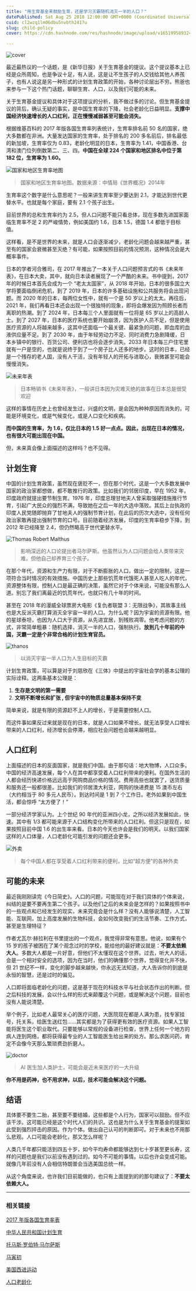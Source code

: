 ```yaml
---
title: "用生育基金来鼓励生育，还是学习灭霸随机消灭一半的人口？"
datePublished: Sat Aug 25 2018 12:00:00 GMT+0000 (Coordinated Universal Time)
cuid: cl2wzq1lm06dbu5nvbth2417u
slug: child-policy
cover: https://cdn.hashnode.com/res/hashnode/image/upload/v1651995893245/bl0KitWaj.jpg

---
```


![cover](https://i.imgur.com/ADuAkN8.jpg)

最近最热议的一个话题，是《新华日报》关于生育基金的提议。这个提议基本上已经是众所周知，也是争议十足，有人说，这是让不生孩子的人交钱给其他人养孩子，也有人说这是另一种形式的计划生育政策的开始，各种讨论层出不穷。熊爸也来参与一下这个热门话题，聊聊生育、人口，以及我们可能的未来。

关于生育基金提议和具体对于这项提议的分析，我不做过多的讨论。但生育基金提议的背后，确认无疑的事实，是中国生育率的下降，社会老龄化日益明显。**支撑中国经济快速增长的人口红利，正在慢慢减弱甚至可能会消失。**

根据维基百科的 2017 年版各国生育率列表统计，生育率排名前 50 名的国家，绝大多数都在非洲。大量发达国家的生育率，处于排名的 200 多名前后，排名最低的新加坡，生育率仅为 0.83，老龄化明显的日本，生育率为 1.41，中国香港、台湾和澳门位列倒数第二、三、四。**中国在全球 224 个国家和地区排名中位于第 182 位，生育率为 1.60。**

![国家和地区生育率地图](https://i.imgur.com/vKEiCGc.png)

> 国家和地区生育率地图。数据来源：中情局《世界概况》2014年

生育率这个数字是什么意思呢？一般来讲生育率至少要达到 2.1，才能达到世代更替水平。也就是每个家庭，要有 2.1 个孩子出生。

目前世界的总和生育率约为 2.5，但人口问题不能只看总体，现在多数先进国家面临生育率不足 2 的严峻情势，例如美国约 1.6，日本 1.5，德国 1.4 都低于目标值。

这样看，是不是世界的未来，就是人口会逐渐减少，老龄化问题会越来越严重，甚至有的国家会衰微甚至灭绝？有可能，如果按照目前的情况预测，这种情况会是大概率事件。

日本的学者河合雅司，在 2017 年推出了一本关于人口问题预言式的书《未来年表》，在日本大卖，其中，就向日本读者展现了一个严酷的未来。书中提到，2017 年的时候日本首先会成为一个 “老太太国家”，从 2018 年开始，日本的很多国立大学将要面临倒闭危机，到了 2019 年，日本的许多基础设施和公共服务将会出现问题。而 2020 年的日本，每两位女性中，就有一个是 50 岁以上的太太。再往后，2021 年，我们再看日本还会出现一个很独特的现象，即将会爆发因为照顾长者而离职的热潮。到了 2024 年，日本每三个人里面就有一位将是 65 岁以上的高龄人士。到了 2027 年，日本的医疗系统也要开始崩溃，因为医护人员不足，但是使用医疗资源的人将越来越多，这其中还面临一个最关键、最紧急的问题，即血库的血液供应量不足。到了 2030 年，由于年轻劳动力不足、同时消费力急剧降缓，日本乡镇中的银行、百货公司、便利店也将会逐步消失。2033 年日本每三户住宅里就有一户是空的，也就是说终于到了一个房子比人还多的地步。这时的日本，已经是一个残存的老人国，没有人干活，没有年轻人的开拓与进取心，衰微甚至可能会慢慢消失。

![未来年表](https://i.imgur.com/y6CIoGa.png)

> 日本畅销书《未来年表》，一般讲日本因为灾难灭绝的故事在日本总是很受欢迎

这样的事情在历史上也曾经发生过，兴盛的文明，是会因为种种原因而消失的，可能是环境变化，或是气候变化，或是人口变化和疾病。

**而中国的生育率，为 1.6，仅比日本的 1.5 好一点点。因此，出现在日本的情况，也有很大可能出现在中国。**

但，未来真会像上面描述的这样吗？也不见得。

## 计划生育

中国的计划生育政策，虽然现在褒贬不一，但在那个时代，这是一个大多数发展中国家的政治家都想做，都不敢推行的政策。比如我们的邻居印度，早在 1952 年，印度政府就提出要节制生育。1976 年，印度总理甘地夫人曾采取强硬措施推行节育，引起广大民众的强烈不满，导致她在之后一年的大选中落败。其后上台执政的印度人民党随即抛弃了甘地夫人的强制节育计划，在此后的历次大选中，没有任何政治家敢再提出强制节育的口号。目前随着经济发展，印度的生育率稳步下降，到 2012 年已经降至 2.4，但仍然略高于世代更替水平。

![Thomas Robert Malthus](https://i.imgur.com/DdD0stR.jpg)

> 影响深远的人口论提出者马尔萨斯。他虽然认为人口问题会给人类带来灾难，但他自己却养育三个孩子。

在那个年代，资源和生产力有限，对于不断膨胀的人口，做出一定的限制，这是一项符合当时情况的有效措施。中国历史上那些饥荒年代饿死人甚至人吃人的年代，资源整体有限，控制人口是最正确的决策，虽然它对于个体来说，可能没有那么人道。别忘了我们离最近的饥荒年代，也就只有几十年的时间。

甚至在 2018 年的漫威全球票房大电影《复仇者联盟 3：无限战争》，其故事主线也是大反派灭霸打算消灭全宇宙一半的人口。为什么呢？因为宇宙的资源有限。他的星球泰坦，也因为人口大于资源，从先进宜居，到残败凋零。他考虑问题的方式，非常简单粗暴：随机选择，消灭一半的人口，强制执行。**放到几十年前的中国，灭霸一定是个非常合格的计划生育官员。**

![thanos](https://i.imgur.com/nfCv0Pq.jpg)

> 以消灭宇宙一半人口为人生目标的灭霸

计划生育政策，可以算是对于刘慈欣在《三体》中提出的宇宙社会学的基本公理的实际诠释。这两条基本公理是：

1. **生存是文明的第一需要**
2. **文明不断增长和扩张 , 但宇宙中的物质总量基本保持不变**

简单来说，就是有限的资源赶不上人的增长，于是需要控制人口。

而这件事如果反过来就是现在的日本，就是人口如果不增长，就无法享受人口增长带来的人口红利，经济增长会停滞，相应社会问题也会越来越明显。

## 人口红利

上面描述的日本的反面国家，就是我们中国。由于那句话：地大物博，人口众多。中国的经济高速发展，每个人在其中都享受着人口红利带来的便利。在国外生活的人都会经历快递价格远远高于网购商品价格的情况。费用高些也就罢了，送货质量和服务还一般都很差。比如我们的邻居澳大利亚，网购的快递费是 15 澳币左右（大约相当于 80 多元人民币）。到达时间是 1 到 7 个工作日。老外如果到中国生活，都会惊呼 “太方便了！”

一部分经济学家认为。上个世纪 90 年代的亚洲四小龙，之所以经济发展如此，快速。其中有 1/3 都可能来源于人口结构变化所带来的人口红利。但这只是现在，如果按照目前中国 1.6 的出生率来看。日本的今天也许会是我们的明天。以我们国家这样的人口体量，人口老龄化可能引发的问题还会更多。

![外卖](https://i.imgur.com/QXUIJ6M.jpg)

> 每个中国人都在享受着人口红利带来的便利，比如“超方便”的各种外卖

## 可能的未来

最近我刚刚读完《今日简史》。人口的问题，可能现在对于我们具体的个体来说，纠结的是要不要再生第二个孩子。以及他们之后的未来会是怎样的？如果按照书中的一些观点和已经发生的现实，未来究竟会是什么样？没有人能够说清楚，人工智能、互联网，加上高度发展的生物科技，会如何改变我们的生活节奏、工作方式，甚至是生理特征？

作者尤瓦尔·赫拉利在书里提出的一个观点，我觉得非常有意思。他说，如果有个 15 岁的孩子被困在了某个观念过时的学校，能给他的最好建议就是：**不要太依赖大人**。多数大人都是一片好意，但他们不太懂现在这个世界。过去，听大人的话，会是一个相对安全的选项，因为在当时，他们的确懂那个世界，觉得变化并不快，但 21 世纪不一样，变化的脚步越来越快，你永远无法知道，大人告诉你的到底是永恒的智慧，还是过时的偏见。

人口即将面临老龄化的问题，这是基于现在的科技水平与社会状态作出的判断。但之后科技的发展，会以什么样的形式来颠覆这个问题，或是解决这个问题，目前也没有人能说清楚。

举个例子，比如老人最常关心的医疗问题，大医院现在都是人满为患，找专家挂号，托关系，给医生送红包……其实都是为了获得更有效的医疗资源。如果人工智能将医生这个职业取代。只要能够以常规的设备进行检查，世界上任何一个地方的病人连到网络，都将获得最专业的人工智能医生给出来的处方。那么求医问药，肯定不会像今天那么繁琐费劲折磨人。

![doctor](https://i.imgur.com/RyMAcyx.jpg)

> AI 医生加人类护士，可能会是近未来医疗的一大升级

**你不用是药神，也不用求神，以后，技术可能会解决这个问题。**

## 结语

具体要不要生二胎，甚至要不要结婚，这些都是个人行为，国家可以鼓励。但不应该干涉。这可能已经是这个时代人们的共识。这也是为什么关于生育基金的提案如此受到强烈抨击的原因。作为个体。做出自己认可的判断即可。对于未来也不用那么悲观。人口可能会老龄化，那又怎么样呢？

人类几千年都只能活到四五十岁，如今平均寿命都能够达到七十岁甚至更长寿，这样的问题也是我们以前没有遇到过的。如今不可能的事情。以后也许会变成可能。就像几年前没有人会相信特朗普会当选美国总统一样。

从这个角度来说，也许我们目前能做的，也只有上面提到的的那句建议了：**不要太依赖大人。**

***

### 相关链接

[2017 年版各国生育率表](https://zh.wikipedia.org/wiki/%E5%90%84%E5%9B%BD%E7%94%9F%E8%82%B2%E7%8E%87%E5%88%97%E8%A1%A8)

[中华人民共和国计划生育](https://zh.wikipedia.org/wiki/%E4%B8%AD%E5%8D%8E%E4%BA%BA%E6%B0%91%E5%85%B1%E5%92%8C%E5%9B%BD%E8%AE%A1%E5%88%92%E7%94%9F%E8%82%B2)

[托马斯·罗伯特·马尔萨斯](https://zh.wikipedia.org/wiki/%E6%89%98%E9%A9%AC%E6%96%AF%C2%B7%E7%BD%97%E4%BC%AF%E7%89%B9%C2%B7%E9%A9%AC%E5%B0%94%E8%90%A8%E6%96%AF)

[马寅初](https://zh.wikipedia.org/wiki/%E9%A9%AC%E5%AF%85%E5%88%9D)

[美国西进运动](https://zh.wikipedia.org/wiki/%E7%BE%8E%E5%9B%BD%E8%A5%BF%E8%BF%9B%E8%BF%90%E5%8A%A8)

[人口老龄化](https://zh.wikipedia.org/wiki/%E4%BA%BA%E5%8F%A3%E8%80%81%E9%BE%84%E5%8C%96)
